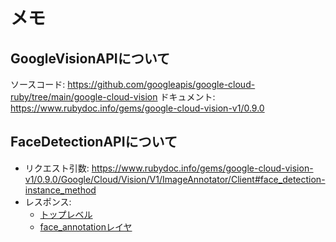 # メモ
## GoogleVisionAPIについて
ソースコード: https://github.com/googleapis/google-cloud-ruby/tree/main/google-cloud-vision
ドキュメント: https://www.rubydoc.info/gems/google-cloud-vision-v1/0.9.0

## FaceDetectionAPIについて
- リクエスト引数: https://www.rubydoc.info/gems/google-cloud-vision-v1/0.9.0/Google/Cloud/Vision/V1/ImageAnnotator/Client#face_detection-instance_method
- レスポンス: 
  - [トップレベル](https://www.rubydoc.info/gems/google-cloud-vision-v1/0.9.0/Google/Cloud/Vision/V1/AnnotateImageResponse)
  - [face_annotationレイヤ](https://cloud.google.com/vision/docs/reference/rest/v1/AnnotateImageResponse?hl=ja#FaceAnnotation)